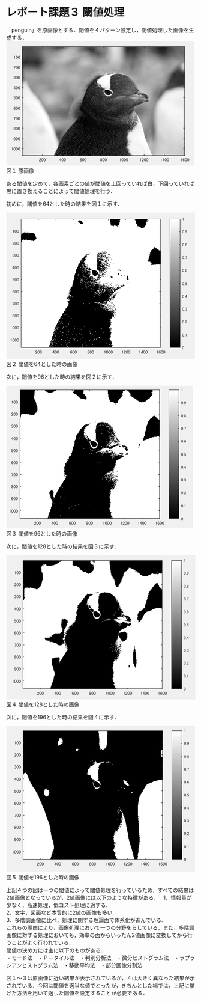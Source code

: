 ﻿# レポート課題３ 閾値処理
 
「penguin」を原画像とする．閾値を４パターン設定し，閾値処理した画像を生成する．  
![原画像](https://github.com/penguinbigwave/lecture_image_processing/blob/master/image/penguin2_1.png?raw=true)  
図１ 原画像  

ある閾値を定めて，各画素ごとの値が閾値を上回っていれば白、下回っていれば黒に置き換えることによって閾値処理を行う．  

初めに，閾値を64とした時の結果を図１に示す．  

![原画像](https://github.com/penguinbigwave/lecture_image_processing/blob/master/image/penguin3_1.png?raw=true)  
図２ 閾値を64とした時の画像  

次に，閾値を96とした時の結果を図２に示す．  

![原画像](https://github.com/penguinbigwave/lecture_image_processing/blob/master/image/penguin3_2.png?raw=true)  
図３ 閾値を96とした時の画像  

次に，閾値を128とした時の結果を図３に示す．  

![原画像](https://github.com/penguinbigwave/lecture_image_processing/blob/master/image/penguin3_3.png?raw=true)  
図４ 閾値を128とした時の画像  

次に，閾値を196とした時の結果を図４に示す．  

![原画像](https://github.com/penguinbigwave/lecture_image_processing/blob/master/image/penguin3_4.png?raw=true)  
図５ 閾値を196とした時の画像  

上記４つの図は一つの閾値によって閾値処理を行っているため，すべての結果は2値画像となっているが，2値画像には以下のような特徴がある．  
1．情報量が少なく，高速処理，低コスト処理に適する.    
2．文字，図面など本質的に2値の画像も多い.  
3．多階調画像に比べ，処理に関する理論面で体系化が進んでいる.  
これらの理由により，画像処理において一つの分野をらしている．また，多階調画像に対する処理においても，効率の面からいったん2値画像に変換してから行うことがよく行われている．  
閾値の決め方には主に以下のものがある．  
・モード法　・Ｐ－タイル法　・判別分析法　・微分ヒストグラム法　・ラプラシアンヒストグラム法　・移動平均法　・部分画像分割法  

図１～３は原画像に近い結果が表示されているが，４は大きく異なった結果が示されている．今回は閾値を適当な値でとったが，きちんとした場では，上記に挙げた方法を用いて適した閾値を設定することが必要である．
